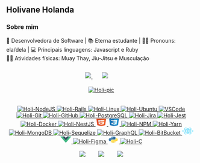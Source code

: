 ## Holivane Holanda

### Sobre mim
<div>
  🔭 Desenvolvedora de Software  |  📚 Eterna estudante  |  🙋‍♀ Pronouns: ela/dela  |  💻 Principais linguagens: Javascript e Ruby  <br>
  🤼‍♀‍ Atividades físicas: Muay Thay, Jiu-Jitsu e Musculação
</div>

##
<div style="display: inline_block" >
  <div align="center" style="display: inline_block">
    <a href="https://github.com/holivane">
    <img height="150" src="https://github-readme-stats.vercel.app/api?username=holivane&show_icons=true&theme=dracula&include_all_commits=true&count_private=true"/>    
    <img height="150" hspace="25" src="https://github-readme-stats.vercel.app/api/top-langs/?username=holivane&layout=compact&langs_count=7&theme=dracula"/>
    </div> </br>
  <div align="center" style="display: inline_block">
    <img align="center" alt="Holi-pic" height="150" src="https://i.picasion.com/pic91/303b6ca8e079f5a4bdde73781719660d.gif">
  </div> </br>
</div>


  
  <div  align="center" style="display: inline_block"><br>
    <img alt="Holi-NodeJS" height="20" width="30" src="https://cdn.jsdelivr.net/gh/devicons/devicon/icons/nodejs/nodejs-plain.svg">
    <img alt="Holi-Rails" height="20" width="30" src="https://cdn.jsdelivr.net/gh/devicons/devicon/icons/rails/rails-plain.svg">
    <img alt="Holi-Linux" height="20" width="30" src="https://cdn.jsdelivr.net/gh/devicons/devicon/icons/linux/linux-original.svg">
    <img alt="Holi-Ubuntu" height="20" width="30" src="https://cdn.jsdelivr.net/gh/devicons/devicon/icons/ubuntu/ubuntu-plain.svg" />
    <img alt="VSCode" height="20" width="30" src="https://cdn.jsdelivr.net/gh/devicons/devicon/icons/vscode/vscode-original.svg" />
    <img alt="Holi-Git" height="20" width="30" src="https://cdn.jsdelivr.net/gh/devicons/devicon/icons/git/git-original.svg" />
    <img alt="Holi-GitHub" height="20" width="30" src="https://cdn.jsdelivr.net/gh/devicons/devicon/icons/github/github-original.svg"> 
    <img alt="Holi-PostgreSQL" height="20" width="30" src="https://cdn.jsdelivr.net/gh/devicons/devicon/icons/postgresql/postgresql-original.svg">
    <img alt="Holi-Jira" height="20" width="30" src="https://cdn.jsdelivr.net/gh/devicons/devicon/icons/jira/jira-original.svg" />
    <img alt="Holi-Jest" height="20" width="30" src="https://cdn.jsdelivr.net/gh/devicons/devicon/icons/jest/jest-plain.svg" />
    <img alt="Holi-Docker" height="20" width="30" src="https://cdn.jsdelivr.net/gh/devicons/devicon/icons/docker/docker-original.svg" />
    <img alt="Holi-NestJS" height="20" width="30" src="https://cdn.jsdelivr.net/gh/devicons/devicon/icons/nestjs/nestjs-plain.svg" />
    <img alt="HTML" height="20" width="30" src="https://raw.githubusercontent.com/devicons/devicon/master/icons/html5/html5-original.svg">
    <img alt="CSS" height="20" width="30" src="https://raw.githubusercontent.com/devicons/devicon/master/icons/css3/css3-original.svg">
    <img alt="Holi-NPM" height="20" width="30" src="https://cdn.jsdelivr.net/gh/devicons/devicon/icons/npm/npm-original-wordmark.svg">
    <img alt="Holi-Yarn" height="20" width="30" src="https://cdn.jsdelivr.net/gh/devicons/devicon/icons/yarn/yarn-original.svg" />
    <img alt="Holi-MongoDB" height="20" width="30" src="https://cdn.jsdelivr.net/gh/devicons/devicon/icons/mongodb/mongodb-plain-wordmark.svg" />
    <img alt="Holi-Sequelize" height="20" width="30" src="https://cdn.jsdelivr.net/gh/devicons/devicon/icons/sequelize/sequelize-original.svg" />
    <img alt="Holi-GraphQL" height="20" width="30" src="https://cdn.jsdelivr.net/gh/devicons/devicon/icons/graphql/graphql-plain.svg" />
    <img alt="Holi-BitBucket" height="20" width="30" src="https://cdn.jsdelivr.net/gh/devicons/devicon/icons/bitbucket/bitbucket-original.svg" />
    <img alt="Holi-React" height="20" width="30" src="https://raw.githubusercontent.com/devicons/devicon/master/icons/react/react-original.svg">
    <img alt="Holi-VUE" height="20" width="30" src="https://raw.githubusercontent.com/devicons/devicon/master/icons/vuejs/vuejs-original.svg">
    <img alt="Holi-Figma" height="20" width="30" src="https://cdn.jsdelivr.net/gh/devicons/devicon/icons/figma/figma-original.svg" />
    <img alt="Python" height="20" width="30" src="https://raw.githubusercontent.com/devicons/devicon/master/icons/python/python-original.svg">
    <img alt="Holi-C" height="20" width="30" src="https://cdn.jsdelivr.net/gh/devicons/devicon/icons/c/c-plain.svg" /> 
</div> </br>
  
<div  align="center" style="display: inline_block"> 
  <a href="https://www.linkedin.com/in/holivaneholanda" target="_blank"><img align="top" hspace="30" src="https://img.shields.io/badge/-LinkedIn-%230077B5?style=for-the-badge&logo=linkedin&logoColor=white" target="_blank"></a> 
  <a href = "mailto:holivane@gmail.com"><img align="top" hspace="0" src="https://img.shields.io/badge/-Gmail-%23333?style=for-the-badge&logo=gmail&logoColor=white" target="_blank"></a>
  <a href="https://discord.gg/holivane" target="_blank"><img align="top" hspace="30" src="https://img.shields.io/badge/Discord-7289DA?style=for-the-badge&logo=discord&logoColor=white" target="_blank"></a>
</div> </br>
    
